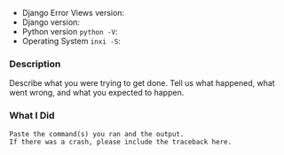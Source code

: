 * Django Error Views version:
* Django version:
* Python version `python -V`:
* Operating System `inxi -S`:


### Description

Describe what you were trying to get done.
Tell us what happened, what went wrong, and what you expected to happen.

### What I Did

```
Paste the command(s) you ran and the output.
If there was a crash, please include the traceback here.
```
